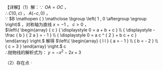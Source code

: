 【详解】（1）解：∵ $O A = O C$ ，  
$\therefore C ( 0 , c )$ ， $A { \left( - c , 0 \right) }$ ，  
∵ $B \mathopen { } \mathclose \bgroup \left( 1 , 0 \aftergroup \egroup \right)$ ，对称轴为直线 $x { = } - 1$ ， $c > 0$ ，  
$\left\{ \begin{array} { c } { \displaystyle 0 = a + b + c } \\ { \displaystyle - \frac { b } { 2 a } = - 1 } \\ { \displaystyle 0 = a c ^ { 2 } + b c + c } \end{array} \right.$ 解得 $\left\{ \begin{array} { l l } { a = - 1 } \\ { b = - 2 } \\ { c = 3 } \end{array} \right.$ c  
∴抛物线的解析式为： $y = - x ^ { 2 } - 2 x + 3$

（2）存在点 $\cdot$
